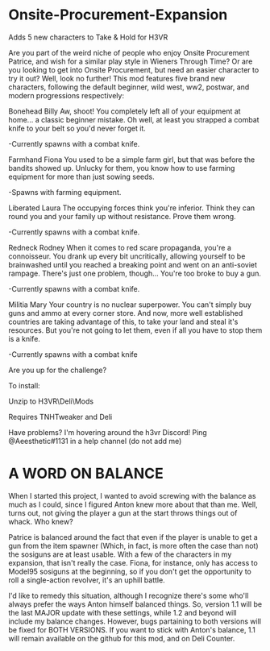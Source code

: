 # Onsite-Procurement-Expansion
Adds 5 new characters to Take &amp; Hold for H3VR


Are you part of the weird niche of people who enjoy Onsite Procurement Patrice, and wish for a similar play style in Wieners Through Time? Or are you looking to get into Onsite Procurement, but need an easier character to try it out? Well, look no further! This mod features five brand new characters, following the default beginner, wild west, ww2, postwar, and modern progressions respectively:


Bonehead Billy
Aw, shoot! You completely left all of your equipment at home... a classic beginner mistake. Oh well, at least you strapped a combat knife to your belt so you'd never forget it.

-Currently spawns with a combat knife.


Farmhand Fiona
You used to be a simple farm girl, but that was before the bandits showed up. Unlucky for them, you know how to use farming equipment for more than just sowing seeds.

-Spawns with farming equipment.


Liberated Laura
The occupying forces think you're inferior. Think they can round you and your family up without resistance. Prove them wrong.

-Currently spawns with a combat knife.


Redneck Rodney
When it comes to red scare propaganda, you're a connoisseur. You drank up every bit uncritically, allowing yourself to be brainwashed until you reached a breaking point and went on an anti-soviet rampage. There's just one problem, though... You're too broke to buy a gun.

-Currently spawns with a combat knife.


Militia Mary
Your country is no nuclear superpower. You can't simply buy guns and ammo at every corner store. And now, more well established countries are taking advantage of this, to take your land and steal it's resources. But you're not going to let them, even if all you have to stop them is a knife.

-Currently spawns with a combat knife


Are you up for the challenge?


To install:

Unzip to H3VR\Deli\Mods


Requires TNHTweaker and Deli


Have problems? I'm hovering around the h3vr Discord! Ping @Aeesthetic#1131 in a help channel (do not add me)


# A WORD ON BALANCE
When I started this project, I wanted to avoid screwing with the balance as much as I could, since I figured Anton knew more about that than me. Well, turns out, not giving the player a gun at the start throws things out of whack. Who knew?

Patrice is balanced around the fact that even if the player is unable to get a gun from the item spawner (Which, in fact, is more often the case than not) the sosiguns are at least usable. With a few of the characters in my expansion, that isn't really the case. Fiona, for instance, only has access to Model95 sosiguns at the beginning, so if you don't get the opportunity to roll a single-action revolver, it's an uphill battle.

I'd like to remedy this situation, although I recognize there's some who'll always prefer the ways Anton himself balanced things. So, version 1.1 will be the last MAJOR update with these settings, while 1.2 and beyond will include my balance changes. However, bugs partaining to both versions will be fixed for BOTH VERSIONS. If you want to stick with Anton's balance, 1.1 will remain available on the github for this mod, and on Deli Counter.
